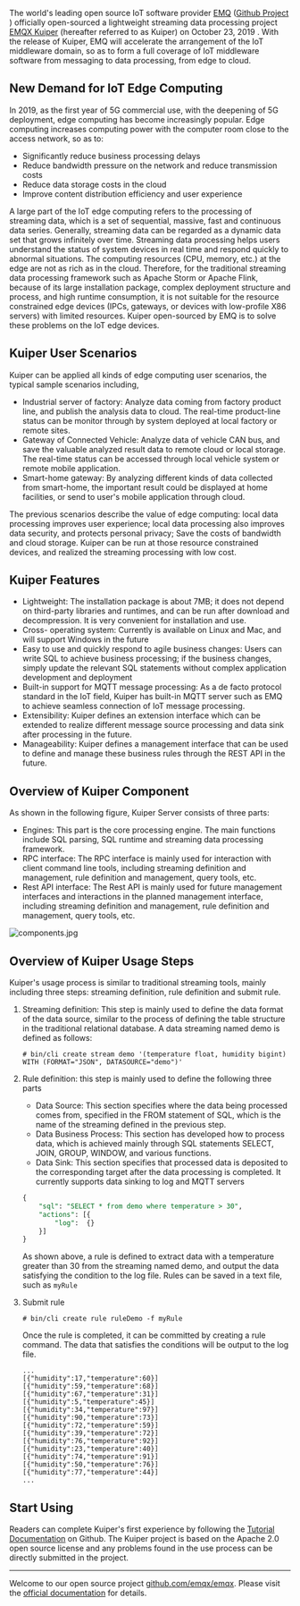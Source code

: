 The world's leading open source IoT software provider [EMQ](https://www.emqx.com/en)  ([Github Project](https://github.com/emqx/emqx) ) officially open-sourced a lightweight streaming data processing project [EMQX Kuiper](https://github.com/emqx/kuiper) (hereafter referred to as Kuiper)  on October 23, 2019 . With the release of Kuiper, EMQ will accelerate the arrangement of the IoT middleware domain, so as to form a full coverage of IoT middleware software from messaging to data processing, from edge to cloud.

## New Demand for IoT Edge Computing

In 2019, as the first year of 5G commercial use, with the deepening of 5G deployment, edge computing has become increasingly popular. Edge computing increases computing power with the computer room close to the access network, so as to:

- Significantly reduce business processing delays
- Reduce bandwidth pressure on the network and reduce transmission costs
- Reduce data storage costs in the cloud
- Improve content distribution efficiency and user experience

A large part of the IoT edge computing refers to the processing of streaming data, which is a set of sequential, massive, fast and continuous data series. Generally, streaming data can be regarded as a dynamic data set that grows infinitely over time.  Streaming data processing helps users understand the status of system devices in real time and respond quickly to abnormal situations. The computing resources (CPU, memory, etc.) at the edge are not as rich as in the cloud. Therefore, for the traditional streaming data processing framework such as Apache Storm or Apache Flink, because of its large installation package, complex deployment structure and process, and high runtime consumption, it is not suitable for the resource constrained edge devices (IPCs, gateways, or devices with low-profile X86 servers) with limited resources. Kuiper open-sourced by EMQ is to solve these problems on the IoT edge devices.

## Kuiper User Scenarios

Kuiper can be applied all kinds of edge computing user scenarios, the typical sample scenarios including,

- Industrial server of factory: Analyze data coming from factory product line, and publish the analysis data to cloud. The real-time product-line status can be monitor through by system deployed at local factory or remote sites.
- Gateway of Connected Vehicle: Analyze data of vehicle CAN bus, and save the valuable analyzed result data to remote cloud or local storage. The real-time status can be accessed through local vehicle system or remote mobile application.
- Smart-home gateway: By analyzing different kinds of data collected from smart-home, the important result could be displayed at home facilities, or send to user's mobile application through cloud. 

The previous scenarios describe the value of edge computing: local data processing improves user experience; local data processing also improves data security, and protects personal privacy; Save the costs of bandwidth and cloud storage. Kuiper can be run at those resource constrained devices, and realized the streaming processing with low cost.

## Kuiper Features

- Lightweight: The installation package is about 7MB; it does not depend on third-party libraries and runtimes, and can be run after download and decompression. It is very convenient for installation and use.
- Cross- operating system: Currently is available on Linux and Mac, and will support Windows in the future
- Easy to use and quickly respond to agile business changes: Users can write SQL to achieve business processing; if the business changes, simply update the relevant SQL statements without complex application development and deployment
- Built-in support for MQTT message processing: As a de facto protocol standard in the IoT field, Kuiper has built-in MQTT server such as EMQ to achieve seamless connection of IoT message processing.
- Extensibility: Kuiper defines an extension interface which can be extended to realize different message source processing and data sink after processing in the future. 
- Manageability: Kuiper defines a management interface that can be used to define and manage these business rules through the REST API in the future.

## Overview of Kuiper Component 

As shown in the following figure, Kuiper Server consists of three parts:

- Engines: This part is the core processing engine. The main functions include SQL parsing, SQL runtime and streaming data processing framework.
- RPC interface: The RPC interface is mainly used for interaction with client command line tools, including streaming definition and management, rule definition and management, query tools, etc.
- Rest API interface: The Rest API is mainly used for future management interfaces and interactions in the planned management interface, including streaming definition and management, rule definition and management, query tools, etc.

![components.jpg](https://assets.emqx.com/images/0683da520685cd30efd34595da22f4a4.jpg)


## Overview of Kuiper Usage Steps

Kuiper's usage process is similar to traditional streaming tools, mainly including three steps: streaming definition, rule definition and submit rule.

1. Streaming definition: This step is mainly used to define the data format of the data source, similar to the process of defining the table structure in the traditional relational database.  A data streaming named demo is defined as follows:

   ```shell
   # bin/cli create stream demo '(temperature float, humidity bigint) WITH (FORMAT="JSON", DATASOURCE="demo")'
   ```

2. Rule definition: this step is mainly used to define the following three parts

   - Data Source: This section specifies where the data being processed comes from, specified in the FROM statement of SQL, which is the name of the streaming defined in the previous step.
   - Data Business Process: This section has developed how to process data, which is achieved mainly through SQL statements SELECT, JOIN, GROUP, WINDOW, and various functions.
   - Data Sink: This section specifies that processed data is deposited to the corresponding target after the data processing is completed. It currently supports data sinking to log and MQTT servers

   ```sql
   {
       "sql": "SELECT * from demo where temperature > 30",
       "actions": [{
           "log":  {}
       }]
   }
   ```

   As shown above, a rule is defined to extract data with a temperature greater than 30 from the streaming named demo, and output the data satisfying the condition to the log file. Rules can be saved in a text file, such as `myRule`

3. Submit rule

   ```shell
   # bin/cli create rule ruleDemo -f myRule
   ```

   Once the rule is completed, it can be committed by creating a rule command. The data that satisfies the conditions will be output to the log file.

   ```
   ...
   [{"humidity":17,"temperature":60}]
   [{"humidity":59,"temperature":68}]
   [{"humidity":67,"temperature":31}]
   [{"humidity":5,"temperature":45}]
   [{"humidity":34,"temperature":97}]
   [{"humidity":90,"temperature":73}]
   [{"humidity":72,"temperature":59}]
   [{"humidity":39,"temperature":72}]
   [{"humidity":76,"temperature":92}]
   [{"humidity":23,"temperature":40}]
   [{"humidity":74,"temperature":91}]
   [{"humidity":50,"temperature":76}]
   [{"humidity":77,"temperature":44}]
   ...
   ```



## Start Using

Readers can complete Kuiper's first experience by following the [Tutorial Documentation](https://github.com/emqx/kuiper/blob/master/docs/getting_started.md) on Github. The Kuiper project is based on the Apache 2.0 open source license and any problems found in the use process can be directly submitted in the project.

------

Welcome to our open source project [github.com/emqx/emqx](https://github.com/emqx/emqx). Please visit the [official documentation](https://docs.emqx.io) for details.
